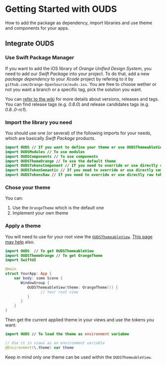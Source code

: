 # Getting Started with OUDS

How to add the package as dependency, import libraries and use theme and components for your apps.

## Integrate OUDS

### Use Swift Package Manager

If you want to add the iOS library of *Orange Unified Design System*, you need to add our _Swift Package_ into your project.
To do that, add a new _package dependency_ to your _Xcode_ project by refering to it by `github.com/Orange-OpenSource/ouds-ios`.
You are free to choose wether or not you want a branch or a specific tag, pick the solution you want.

You can [refer to the wiki](https://github.com/Orange-OpenSource/ouds-ios/wiki/50-%E2%80%90-About-versions,-releases-and-builds) for more details about versions, releases and tags. You can find release tags (e.g. *0.8.0*) and release candidates tags (e.g. *0.8..0-rc1*).

### Import the library you need

You should use one (or several) of the following imports for your needs, which are basically _Swift Package_ products.

```swift
import OUDS // If you want to define your theme or use OUDSThemeableView
import OUDSModules // To use modules
import OUDSComponents // To use components
import OUDSThemeOrange // To use the default theme
import OUDSTokensComponent // If you need to override or use directly components tokens
import OUDSTokenSemantic // If you need to override or use directly semantic tokens
import OUDSTokensRaw // If you need to override or use directly raw tokens
```

### Chose your theme

You can:
1. Use the `OrangeTheme` which is the default one
2. Implement your own theme

### Apply a theme

You will need to use for your root view the [`OUDSThemeableView`](https://ios.unified-design-system.orange.com/documentation/ouds/oudsthemeableview/). [This page may help](https://ios.unified-design-system.orange.com/documentation/ouds/themes) also.

```swift
import OUDS  // To get OUDSThemeableView
import OUDSThemeOrange // To get OrangeTheme
import SwiftUI

@main
struct YourApp: App {
    var body: some Scene {
       WindowGroup {
          OUDSThemeableView(theme: OrangeTheme()) {
                // Your root view
          }
       }
    }
}
```

Then get the current applied theme in your views and use the tokens you want:
```swift
import OUDS // To load the theme as environment variabme

// Use it in views as an environment variable
@Environment(\.theme) var theme
```

Keep in mind only one theme can be used within the `OUDSThemeableView`.
